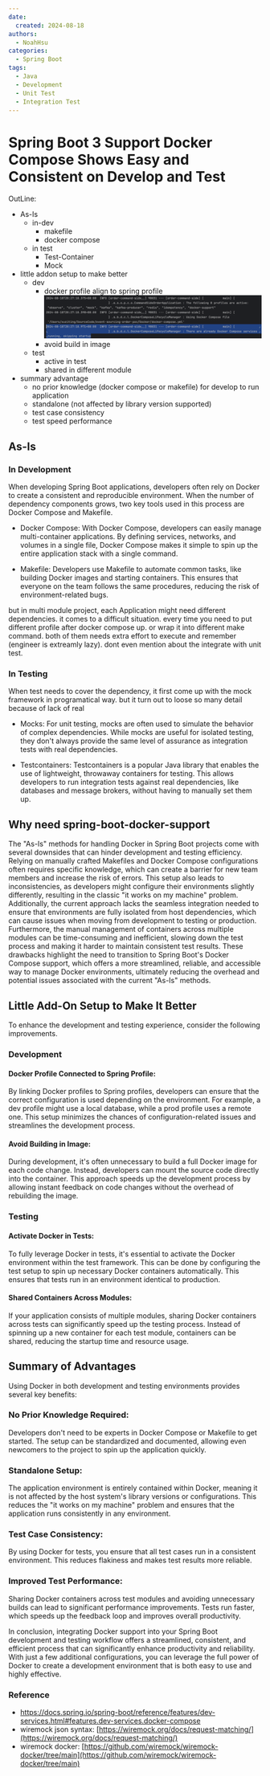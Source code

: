 ```yaml
---
date:
  created: 2024-08-18
authors:
  - NoahHsu
categories:
  - Spring Boot
tags:
  - Java
  - Development
  - Unit Test
  - Integration Test
---
```

# Spring Boot 3 Support Docker Compose Shows Easy and Consistent on Develop and Test

OutLine:
- As-Is
  - in-dev
    - makefile
    - docker compose
  - in test
    - Test-Container
    - Mock
- little addon setup to make better
  - dev
    - docker profile align to spring profile
    ![profile_not_updated.png](resources%2Fsb-docker%2Fprofile_not_updated.png)
    - avoid build in image
  - test
    - active in test
    - shared in different module
- summary advantage
  - no prior knowledge (docker compose or makefile) for develop to run application
  - standalone (not affected by library version supported)
  - test case consistency
  - test speed performance

## As-Is
### In Development
When developing Spring Boot applications, developers often rely on Docker to create a consistent and reproducible environment. When the number of dependency components grows, two key tools used in this process are Docker Compose and Makefile.

- Docker Compose: With Docker Compose, developers can easily manage multi-container applications. By defining services, networks, and volumes in a single file, Docker Compose makes it simple to spin up the entire application stack with a single command.

- Makefile: Developers use Makefile to automate common tasks, like building Docker images and starting containers. This ensures that everyone on the team follows the same procedures, reducing the risk of environment-related bugs.

but in multi module project, each Application might need different dependencies. it comes to a difficult situation.
every time you need to put different profile after docker compose up.
or wrap it into different make command.
both of them needs extra effort to execute and remember (engineer is extreamly lazy).
dont even mention about the integrate with unit test.

### In Testing
When test needs to cover the dependency, it first come up with the mock framework in programatical way.
but it turn out to loose so many detail because of lack of real

- Mocks: For unit testing, mocks are often used to simulate the behavior of complex dependencies. While mocks are useful for isolated testing, they don't always provide the same level of assurance as integration tests with real dependencies.

- Testcontainers: Testcontainers is a popular Java library that enables the use of lightweight, throwaway containers for testing. This allows developers to run integration tests against real dependencies, like databases and message brokers, without having to manually set them up.

## Why need spring-boot-docker-support

The "As-Is" methods for handling Docker in Spring Boot projects come with several downsides that can hinder development and testing efficiency. Relying on manually crafted Makefiles and Docker Compose configurations often requires specific knowledge, which can create a barrier for new team members and increase the risk of errors. This setup also leads to inconsistencies, as developers might configure their environments slightly differently, resulting in the classic "it works on my machine" problem. 
Additionally, the current approach lacks the seamless integration needed to ensure that environments are fully isolated from host dependencies, which can cause issues when moving from development to testing or production. Furthermore, the manual management of containers across multiple modules can be time-consuming and inefficient, slowing down the test process and making it harder to maintain consistent test results. These drawbacks highlight the need to transition to Spring Boot's Docker Compose support, which offers a more streamlined, reliable, and accessible way to manage Docker environments, ultimately reducing the overhead and potential issues associated with the current "As-Is" methods.

## Little Add-On Setup to Make It Better
To enhance the development and testing experience, consider the following improvements.

### Development
#### Docker Profile Connected to Spring Profile: 

By linking Docker profiles to Spring profiles, developers can ensure that the correct configuration is used depending on the environment. For example, a dev profile might use a local database, while a prod profile uses a remote one. This setup minimizes the chances of configuration-related issues and streamlines the development process.

#### Avoid Building in Image: 

During development, it's often unnecessary to build a full Docker image for each code change. Instead, developers can mount the source code directly into the container. This approach speeds up the development process by allowing instant feedback on code changes without the overhead of rebuilding the image.

### Testing
#### Activate Docker in Tests:

To fully leverage Docker in tests, it's essential to activate the Docker environment within the test framework. This can be done by configuring the test setup to spin up necessary Docker containers automatically. This ensures that tests run in an environment identical to production.

#### Shared Containers Across Modules:

If your application consists of multiple modules, sharing Docker containers across tests can significantly speed up the testing process. Instead of spinning up a new container for each test module, containers can be shared, reducing the startup time and resource usage.

## Summary of Advantages

Using Docker in both development and testing environments provides several key benefits:

### No Prior Knowledge Required: 

Developers don't need to be experts in Docker Compose or Makefile to get started. The setup can be standardized and documented, allowing even newcomers to the project to spin up the application quickly.

### Standalone Setup:
The application environment is entirely contained within Docker, meaning it is not affected by the host system's library versions or configurations. This reduces the "it works on my machine" problem and ensures that the application runs consistently in any environment.

### Test Case Consistency:
By using Docker for tests, you ensure that all test cases run in a consistent environment. This reduces flakiness and makes test results more reliable.

### Improved Test Performance:
Sharing Docker containers across test modules and avoiding unnecessary builds can lead to significant performance improvements. Tests run faster, which speeds up the feedback loop and improves overall productivity.

In conclusion, integrating Docker support into your Spring Boot development and testing workflow offers a streamlined, consistent, and efficient process that can significantly enhance productivity and reliability. With just a few additional configurations, you can leverage the full power of Docker to create a development environment that is both easy to use and highly effective.

### Reference
- https://docs.spring.io/spring-boot/reference/features/dev-services.html#features.dev-services.docker-compose
- wiremock json syntax: [https://wiremock.org/docs/request-matching/](https://wiremock.org/docs/request-matching/)
- wiremock docker: [https://github.com/wiremock/wiremock-docker/tree/main](https://github.com/wiremock/wiremock-docker/tree/main)